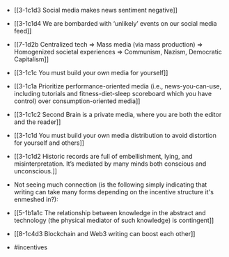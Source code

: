 - [[3-1c1d3 Social media makes news sentiment negative]]
- [[3-1c1d4 We are bombarded with ‘unlikely’ events on our social media feed]]
- [[7-1d2b Centralized tech ⇒ Mass media (via mass production) ⇒ Homogenized societal experiences ⇒ Communism, Nazism, Democratic Capitalism]]
- [[3-1c1c You must build your own media for yourself]]
- [[3-1c1a Prioritize performance-oriented media (i.e., news-you-can-use, including tutorials and fitness-diet-sleep scoreboard which you have control) over consumption-oriented media]]
- [[3-1c1c2 Second Brain is a private media, where you are both the editor and the reader]]
- [[3-1c1d You must build your own media distribution to avoid distortion for yourself and others]]
- [[3-1c1d2 Historic records are full of embellishment, lying, and misinterpretation. It’s mediated by many minds both conscious and unconscious.]]

- Not seeing much connection (is the following simply indicating that writing can take many forms depending on the incentive structure it's enmeshed in?):
- [[5-1b1a1c The relationship between knowledge in the abstract and technology (the physical mediator of such knowledge) is contingent]]

- [[8-1c4d3 Blockchain and Web3 writing can boost each other]]

- #incentives
